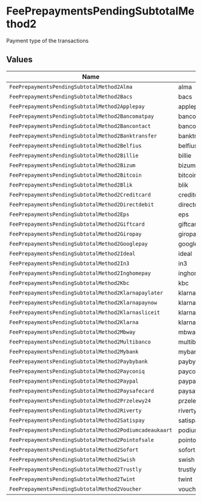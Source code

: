 # FeePrepaymentsPendingSubtotalMethod2

Payment type of the transactions


## Values

| Name                                                    | Value                                                   |
| ------------------------------------------------------- | ------------------------------------------------------- |
| `FeePrepaymentsPendingSubtotalMethod2Alma`              | alma                                                    |
| `FeePrepaymentsPendingSubtotalMethod2Bacs`              | bacs                                                    |
| `FeePrepaymentsPendingSubtotalMethod2Applepay`          | applepay                                                |
| `FeePrepaymentsPendingSubtotalMethod2Bancomatpay`       | bancomatpay                                             |
| `FeePrepaymentsPendingSubtotalMethod2Bancontact`        | bancontact                                              |
| `FeePrepaymentsPendingSubtotalMethod2Banktransfer`      | banktransfer                                            |
| `FeePrepaymentsPendingSubtotalMethod2Belfius`           | belfius                                                 |
| `FeePrepaymentsPendingSubtotalMethod2Billie`            | billie                                                  |
| `FeePrepaymentsPendingSubtotalMethod2Bizum`             | bizum                                                   |
| `FeePrepaymentsPendingSubtotalMethod2Bitcoin`           | bitcoin                                                 |
| `FeePrepaymentsPendingSubtotalMethod2Blik`              | blik                                                    |
| `FeePrepaymentsPendingSubtotalMethod2Creditcard`        | creditcard                                              |
| `FeePrepaymentsPendingSubtotalMethod2Directdebit`       | directdebit                                             |
| `FeePrepaymentsPendingSubtotalMethod2Eps`               | eps                                                     |
| `FeePrepaymentsPendingSubtotalMethod2Giftcard`          | giftcard                                                |
| `FeePrepaymentsPendingSubtotalMethod2Giropay`           | giropay                                                 |
| `FeePrepaymentsPendingSubtotalMethod2Googlepay`         | googlepay                                               |
| `FeePrepaymentsPendingSubtotalMethod2Ideal`             | ideal                                                   |
| `FeePrepaymentsPendingSubtotalMethod2In3`               | in3                                                     |
| `FeePrepaymentsPendingSubtotalMethod2Inghomepay`        | inghomepay                                              |
| `FeePrepaymentsPendingSubtotalMethod2Kbc`               | kbc                                                     |
| `FeePrepaymentsPendingSubtotalMethod2Klarnapaylater`    | klarnapaylater                                          |
| `FeePrepaymentsPendingSubtotalMethod2Klarnapaynow`      | klarnapaynow                                            |
| `FeePrepaymentsPendingSubtotalMethod2Klarnasliceit`     | klarnasliceit                                           |
| `FeePrepaymentsPendingSubtotalMethod2Klarna`            | klarna                                                  |
| `FeePrepaymentsPendingSubtotalMethod2Mbway`             | mbway                                                   |
| `FeePrepaymentsPendingSubtotalMethod2Multibanco`        | multibanco                                              |
| `FeePrepaymentsPendingSubtotalMethod2Mybank`            | mybank                                                  |
| `FeePrepaymentsPendingSubtotalMethod2Paybybank`         | paybybank                                               |
| `FeePrepaymentsPendingSubtotalMethod2Payconiq`          | payconiq                                                |
| `FeePrepaymentsPendingSubtotalMethod2Paypal`            | paypal                                                  |
| `FeePrepaymentsPendingSubtotalMethod2Paysafecard`       | paysafecard                                             |
| `FeePrepaymentsPendingSubtotalMethod2Przelewy24`        | przelewy24                                              |
| `FeePrepaymentsPendingSubtotalMethod2Riverty`           | riverty                                                 |
| `FeePrepaymentsPendingSubtotalMethod2Satispay`          | satispay                                                |
| `FeePrepaymentsPendingSubtotalMethod2Podiumcadeaukaart` | podiumcadeaukaart                                       |
| `FeePrepaymentsPendingSubtotalMethod2Pointofsale`       | pointofsale                                             |
| `FeePrepaymentsPendingSubtotalMethod2Sofort`            | sofort                                                  |
| `FeePrepaymentsPendingSubtotalMethod2Swish`             | swish                                                   |
| `FeePrepaymentsPendingSubtotalMethod2Trustly`           | trustly                                                 |
| `FeePrepaymentsPendingSubtotalMethod2Twint`             | twint                                                   |
| `FeePrepaymentsPendingSubtotalMethod2Voucher`           | voucher                                                 |